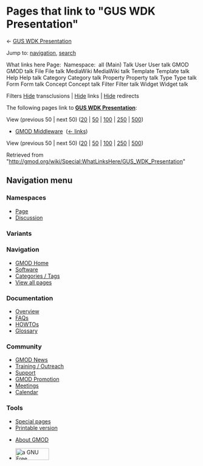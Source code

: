 <div id="mw-page-base" class="noprint">

</div>

<div id="mw-head-base" class="noprint">

</div>

<div id="content" class="mw-body" role="main">

<span id="top"></span>

<div id="mw-js-message" style="display:none;">

</div>



# <span dir="auto">Pages that link to "GUS WDK Presentation"</span>

<div id="bodyContent">

<div id="contentSub">

← [GUS WDK
Presentation](/wiki/GUS_WDK_Presentation "GUS WDK Presentation")

</div>

<div id="jump-to-nav" class="mw-jump">

Jump to: [navigation](#mw-navigation), [search](#p-search)

</div>

<div id="mw-content-text">

What links here Page:  Namespace:  all (Main) Talk User User talk GMOD
GMOD talk File File talk MediaWiki MediaWiki talk Template Template talk
Help Help talk Category Category talk Property Property talk Type Type
talk Form Form talk Concept Concept talk Filter Filter talk Widget
Widget talk

Filters
[Hide](/mediawiki/index.php?title=Special:WhatLinksHere/GUS_WDK_Presentation&hidetrans=1 "Special:WhatLinksHere/GUS WDK Presentation")
transclusions \|
[Hide](/mediawiki/index.php?title=Special:WhatLinksHere/GUS_WDK_Presentation&hidelinks=1 "Special:WhatLinksHere/GUS WDK Presentation")
links \|
[Hide](/mediawiki/index.php?title=Special:WhatLinksHere/GUS_WDK_Presentation&hideredirs=1 "Special:WhatLinksHere/GUS WDK Presentation")
redirects

The following pages link to **[GUS WDK
Presentation](/wiki/GUS_WDK_Presentation "GUS WDK Presentation")**:

View (previous 50 \| next 50)
([20](/mediawiki/index.php?title=Special:WhatLinksHere/GUS_WDK_Presentation&limit=20 "Special:WhatLinksHere/GUS WDK Presentation")
\|
[50](/mediawiki/index.php?title=Special:WhatLinksHere/GUS_WDK_Presentation&limit=50 "Special:WhatLinksHere/GUS WDK Presentation")
\|
[100](/mediawiki/index.php?title=Special:WhatLinksHere/GUS_WDK_Presentation&limit=100 "Special:WhatLinksHere/GUS WDK Presentation")
\|
[250](/mediawiki/index.php?title=Special:WhatLinksHere/GUS_WDK_Presentation&limit=250 "Special:WhatLinksHere/GUS WDK Presentation")
\|
[500](/mediawiki/index.php?title=Special:WhatLinksHere/GUS_WDK_Presentation&limit=500 "Special:WhatLinksHere/GUS WDK Presentation"))

- [GMOD Middleware](/wiki/GMOD_Middleware "GMOD Middleware") ‎
  <span class="mw-whatlinkshere-tools">([←
  links](/mediawiki/index.php?title=Special:WhatLinksHere&target=GMOD+Middleware "Special:WhatLinksHere"))</span>

View (previous 50 \| next 50)
([20](/mediawiki/index.php?title=Special:WhatLinksHere/GUS_WDK_Presentation&limit=20 "Special:WhatLinksHere/GUS WDK Presentation")
\|
[50](/mediawiki/index.php?title=Special:WhatLinksHere/GUS_WDK_Presentation&limit=50 "Special:WhatLinksHere/GUS WDK Presentation")
\|
[100](/mediawiki/index.php?title=Special:WhatLinksHere/GUS_WDK_Presentation&limit=100 "Special:WhatLinksHere/GUS WDK Presentation")
\|
[250](/mediawiki/index.php?title=Special:WhatLinksHere/GUS_WDK_Presentation&limit=250 "Special:WhatLinksHere/GUS WDK Presentation")
\|
[500](/mediawiki/index.php?title=Special:WhatLinksHere/GUS_WDK_Presentation&limit=500 "Special:WhatLinksHere/GUS WDK Presentation"))

</div>

<div class="printfooter">

Retrieved from
"<http://gmod.org/wiki/Special:WhatLinksHere/GUS_WDK_Presentation>"

</div>

<div id="catlinks" class="catlinks catlinks-allhidden">

</div>

<div class="visualClear">

</div>

</div>

</div>

<div id="mw-navigation">

## Navigation menu

<div id="mw-head">



<div id="left-navigation">

<div id="p-namespaces" class="vectorTabs" role="navigation"
aria-labelledby="p-namespaces-label">

### Namespaces

- <span id="ca-nstab-main"><a href="/wiki/GUS_WDK_Presentation" accesskey="c"
  title="View the content page [c]">Page</a></span>
- <span id="ca-talk"><a
  href="/mediawiki/index.php?title=Talk:GUS_WDK_Presentation&amp;action=edit&amp;redlink=1"
  accesskey="t"
  title="Discussion about the content page [t]">Discussion</a></span>

</div>

<div id="p-variants" class="vectorMenu emptyPortlet" role="navigation"
aria-labelledby="p-variants-label">

### 

### Variants[](#)

<div class="menu">

</div>

</div>

</div>

<div id="right-navigation">





</div>



</div>

</div>

</div>

<div id="mw-panel">

<div id="p-logo" role="banner">

<a href="/wiki/Main_Page"
style="background-image: url(http://gmod.org/images/GMOD-cogs.png);"
title="Visit the main page"></a>

</div>

<div id="p-Navigation" class="portal" role="navigation"
aria-labelledby="p-Navigation-label">

### Navigation

<div class="body">

- <span id="n-GMOD-Home">[GMOD Home](/wiki/Main_Page)</span>
- <span id="n-Software">[Software](/wiki/GMOD_Components)</span>
- <span id="n-Categories-.2F-Tags">[Categories /
  Tags](/wiki/Categories)</span>
- <span id="n-View-all-pages">[View all
  pages](/wiki/Special:AllPages)</span>

</div>

</div>

<div id="p-Documentation" class="portal" role="navigation"
aria-labelledby="p-Documentation-label">

### Documentation

<div class="body">

- <span id="n-Overview">[Overview](/wiki/Overview)</span>
- <span id="n-FAQs">[FAQs](/wiki/Category:FAQ)</span>
- <span id="n-HOWTOs">[HOWTOs](/wiki/Category:HOWTO)</span>
- <span id="n-Glossary">[Glossary](/wiki/Glossary)</span>

</div>

</div>

<div id="p-Community" class="portal" role="navigation"
aria-labelledby="p-Community-label">

### Community

<div class="body">

- <span id="n-GMOD-News">[GMOD News](/wiki/GMOD_News)</span>
- <span id="n-Training-.2F-Outreach">[Training /
  Outreach](/wiki/Training_and_Outreach)</span>
- <span id="n-Support">[Support](/wiki/Support)</span>
- <span id="n-GMOD-Promotion">[GMOD
  Promotion](/wiki/GMOD_Promotion)</span>
- <span id="n-Meetings">[Meetings](/wiki/Meetings)</span>
- <span id="n-Calendar">[Calendar](/wiki/Calendar)</span>

</div>

</div>

<div id="p-tb" class="portal" role="navigation"
aria-labelledby="p-tb-label">

### Tools

<div class="body">

- <span id="t-specialpages"><a href="/wiki/Special:SpecialPages" accesskey="q"
  title="A list of all special pages [q]">Special pages</a></span>
- <span id="t-print"><a
  href="/mediawiki/index.php?title=Special:WhatLinksHere/GUS_WDK_Presentation&amp;printable=yes"
  rel="alternate" accesskey="p"
  title="Printable version of this page [p]">Printable version</a></span>

</div>

</div>

</div>

</div>

<div id="footer" role="contentinfo">

- <span id="footer-places-about">[About
  GMOD](/wiki/GMOD:About "GMOD:About")</span>

<!-- -->

- <span id="footer-copyrightico">[<img src="http://www.gnu.org/graphics/gfdl-logo-small.png" width="88"
  height="31" alt="a GNU Free Documentation License" />](http://www.gnu.org/licenses/fdl-1.3.html)</span>


<div style="clear:both">

</div>

</div>
